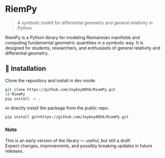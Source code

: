 # RiemPy

> A symbolic toolkit for differential geometry and general relativity in Python.

RiemPy is a Python library for modeling Riemannian manifolds and computing fundamental geometric quantities in a symbolic way. It is designed for students, researchers, and enthusiasts of general relativity and differential geometry.
## 🚀 Installation

Clone the repository and install in dev mode:

```bash
git clone https://github.com/Joyboy0056/RiemPy.git
cd RiemPy
pip install -e .
```
or directly install the package from the public repo:
```bash
pip install git+https://github.com/Joyboy0056/RiemPy.git
```

### Note
This is an early version of the library — useful, but still a draft.  
Expect changes, improvements, and possibly breaking updates in future releases.
